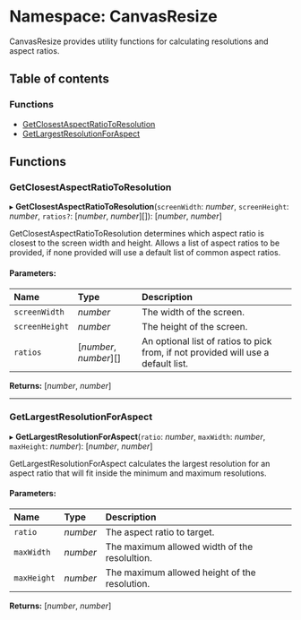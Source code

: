 # Namespace: CanvasResize

CanvasResize provides utility functions for calculating resolutions and aspect ratios.

## Table of contents

### Functions

- [GetClosestAspectRatioToResolution](canvasresize.md#getclosestaspectratiotoresolution)
- [GetLargestResolutionForAspect](canvasresize.md#getlargestresolutionforaspect)

## Functions

### GetClosestAspectRatioToResolution

▸ **GetClosestAspectRatioToResolution**(`screenWidth`: *number*, `screenHeight`: *number*, `ratios?`: [*number*, *number*][]): [*number*, *number*]

GetClosestAspectRatioToResolution determines which aspect ratio is closest to the screen width and height. Allows
a list of aspect ratios to be provided, if none provided will use a default list of common aspect ratios.

#### Parameters:

Name | Type | Description |
:------ | :------ | :------ |
`screenWidth` | *number* | The width of the screen.   |
`screenHeight` | *number* | The height of the screen.   |
`ratios` | [*number*, *number*][] | An optional list of ratios to pick from, if not provided will use a default list.    |

**Returns:** [*number*, *number*]

___

### GetLargestResolutionForAspect

▸ **GetLargestResolutionForAspect**(`ratio`: *number*, `maxWidth`: *number*, `maxHeight`: *number*): [*number*, *number*]

GetLargestResolutionForAspect calculates the largest resolution for an aspect ratio that will fit inside the
minimum and maximum resolutions.

#### Parameters:

Name | Type | Description |
:------ | :------ | :------ |
`ratio` | *number* | The aspect ratio to target.   |
`maxWidth` | *number* | The maximum allowed width of the resolultion.   |
`maxHeight` | *number* | The maximum allowed height of the resolution.    |

**Returns:** [*number*, *number*]
